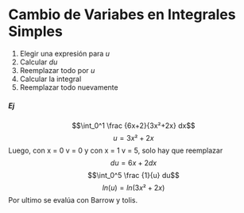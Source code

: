 # Cambio de Variabes en Integrales Simples
1) Elegir una expresión para $u$
2) Calcular $du$
3) Reemplazar todo por $u$
4) Calcular la integral
5) Reemplazar todo nuevamente
##### Ej
$$\int_0^1 \frac {6x+2}{3x²+2x} dx$$
$$u=3x²+2x$$
Luego, con x = 0 v = 0 y con x = 1 v = 5, solo hay que reemplazar
$$du = 6x+2dx$$
$$\int_0^5 \frac {1}{u} du$$
$$ln(u)=ln(3x²+2x)$$
Por ultimo se evalúa con Barrow y tolis.